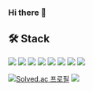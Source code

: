 ### Hi there 👋

## 🛠 Stack

<img src="https://img.shields.io/badge/C++-00599C?style=flat-square&logo=C%2B%2B&logoColor=white"> <img src="https://img.shields.io/badge/Python-3766AB?style=flat-square&logo=Python&logoColor=white"> <img src="https://img.shields.io/badge/Numpy-013243?style=flat-square&logo=Numpy&logoColor=white"> <img src="https://img.shields.io/badge/SciPy-%230C55A5.svg?style=flat-square&logo=scipy&logoColor=%white"> <img src="https://img.shields.io/badge/Pandas-150458?style=flat-square&logo=Pandas&logoColor=white"> <img src="https://img.shields.io/badge/Scikit--learn-%23F7931E.svg?style=flat-square&logo=scikit-learn&logoColor=white"> <img src="https://img.shields.io/badge/Pytorch-EE4C2C?style=flat-square&logo=Pytorch&logoColor=white"> <img src="https://img.shields.io/badge/Flask-00000C?style=flat-square&logo=Flask&logoColor=white">

[![Solved.ac
프로필](http://mazassumnida.wtf/api/v2/generate_badge?boj=stu0430)](https://solved.ac/stu0430/)
<img src="http://mazandi.herokuapp.com/api?handle=stu0430&theme=warm"/>

